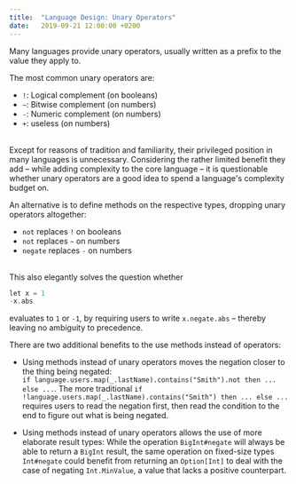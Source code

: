 ```yaml
---
title:  "Language Design: Unary Operators"
date:   2019-09-21 12:00:00 +0200
---
```


Many languages provide unary operators, usually written as a prefix to the value they apply to.

The most common unary operators are:

- `!`: Logical complement (on booleans)
- `~`: Bitwise complement (on numbers)
- `-`: Numeric complement (on numbers)
- `+`: useless (on numbers)

<br/>Except for reasons of tradition and familiarity, their privileged position in many languages is unnecessary.
Considering the rather limited benefit they add – while adding complexity to the core language –
it is questionable whether unary operators are a good idea to spend a language's complexity budget on.

An alternative is to define methods on the respective types, dropping unary operators altogether:

- `not` replaces `!` on booleans
- `not` replaces `~` on numbers
- `negate` replaces `-` on numbers

<br/>This also elegantly solves the question whether

```scala
let x = 1
-x.abs
```

evaluates to `1` or `-1`, by requiring users to write `x.negate.abs` – thereby leaving no ambiguity to precedence.

There are two additional benefits to the use methods instead of operators:

- Using methods instead of unary operators moves the negation closer to the thing being negated:  
  `if language.users.map(_.lastName).contains("Smith").not then ... else ...`.
  The more traditional `if !language.users.map(_.lastName).contains("Smith") then ... else ...`
  requires users to read the negation first, then read the condition to the end to figure out what is being negated.

- Using methods instead of unary operators allows the use of more elaborate result types:
  While the operation `BigInt#negate` will always be able to return a `BigInt` result, the same operation on fixed-size
  types `Int#negate` could benefit from returning an `Option[Int]` to deal with the case of negating `Int.MinValue`,
  a value that lacks a positive counterpart.
